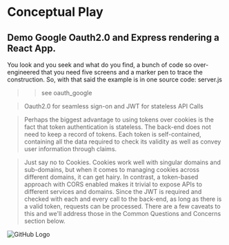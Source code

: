 
# Conceptual Play

## Demo Google Oauth2.0 and Express rendering a React App.

You look and you seek and what do you find, a bunch of code so over-engineered that you need five screens and a marker pen to trace the construction.
So, with that said the example is in one source code: server.js


>> see oauth_google

> Oauth2.0 for seamless sign-on and JWT for stateless API Calls

> Perhaps the biggest advantage to using tokens over cookies is the fact that token authentication is stateless. The back-end does not need to keep a record of tokens. Each token is self-contained, containing all the data required to check its validity as well as convey user information through claims.

> Just say no to Cookies. Cookies work well with singular domains and sub-domains, but when it comes to managing cookies across different domains, it can get hairy. In contrast, a token-based approach with CORS enabled makes it trivial to expose APIs to different services and domains. Since the JWT is required and checked with each and every call to the back-end, as long as there is a valid token, requests can be processed. There are a few caveats to this and we'll address those in the Common Questions and Concerns section below.

![GitHub Logo](https://user-images.githubusercontent.com/993459/34082277-f0624d88-e30f-11e7-9509-19b400018388.jpg)
